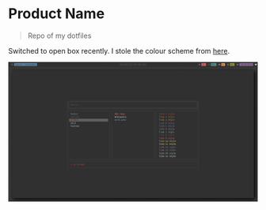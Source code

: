 # Product Name
> Repo of my dotfiles

Switched to open box recently.
I stole the colour scheme from [here](https://www.reddit.com/r/unixporn/comments/8bjn24/i3gaps_polybar_hybrid/).

![](home.png)
